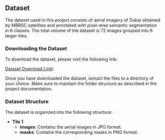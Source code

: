 ## Dataset

The dataset used in this project consists of aerial imagery of Dubai obtained by MBRSC satellites and annotated with pixel-wise semantic segmentation in 6 classes. The total volume of the dataset is 72 images grouped into 6 larger tiles.

### Downloading the Dataset

To download the dataset, please visit the following link:

[Dataset Download Link](https://www.kaggle.com/datasets/humansintheloop/semantic-segmentation-of-aerial-imagery))

Once you have downloaded the dataset, extract the files to a directory of your choice. Make sure to maintain the folder structure as described in the project documentation.

### Dataset Structure

The dataset is organized into the following structure:

- **Tile 1**
  - **images**: Contains the aerial images in JPG format.
  - **masks**: Contains the corresponding masks in PNG format.
